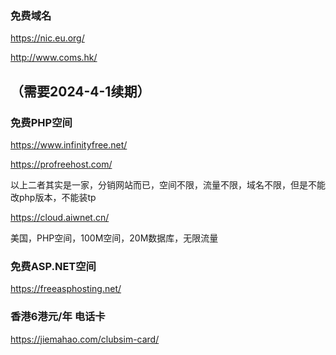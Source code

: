 ### 免费域名
https://nic.eu.org/

http://www.coms.hk/

（需要2024-4-1续期）
----

### 免费PHP空间
https://www.infinityfree.net/

https://profreehost.com/

以上二者其实是一家，分销网站而已，空间不限，流量不限，域名不限，但是不能改php版本，不能装tp

https://cloud.aiwnet.cn/

美国，PHP空间，100M空间，20M数据库，无限流量

### 免费ASP.NET空间
https://freeasphosting.net/

### 香港6港元/年 电话卡
https://jiemahao.com/clubsim-card/
